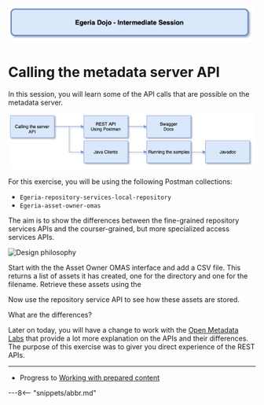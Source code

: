 <!-- SPDX-License-Identifier: CC-BY-4.0 -->
<!-- Copyright Contributors to the ODPi Egeria project 2020. -->

![Blue - Intermediate sessions](egeria-dojo-session-coding-blue-intermediate-session.png)

# Calling the metadata server API

In this session, you will learn some of the API calls that are possible on the metadata server.

![Calling API Content](egeria-dojo-day-1-3-2-2-calling-server-api.png)

For this exercise, you will be using the following Postman collections:
* `Egeria-repository-services-local-repository`
* `Egeria-asset-owner-omas`

The aim is to show the differences between the fine-grained repository services APIs and the 
courser-grained, but more specialized access services APIs.

![Design philosophy](../../../open-metadata-publication/website/images/design-philosophy-omas-omrs.png#pagewidth)

Start with the the Asset Owner OMAS interface and add a CSV file.  This returns a list of assets it has created,
one for the directory and one for the filename.  Retrieve these assets using the 

Now use the repository service API to see how these assets are stored.

What are the differences?

Later on today, you will have a change to work with the [Open Metadata Labs](../open-metadata-labs)
that provide a lot more explanation on the APIs and their differences.
The purpose of this exercise was to giver you direct experience of the REST APIs.

----
* Progress to [Working with prepared content](egeria-dojo-day-1-3-2-3-working-with-archives.md)

---8<-- "snippets/abbr.md"
